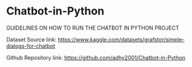 # Chatbot-in-Python
GUIDELINES ON HOW TO RUN THE CHATBOT IN PYTHON PROJECT 

Dataset Source link: 
https://www.kaggle.com/datasets/grafstor/simple-dialogs-for-chatbot


Github Repository link:
https://github.com/adhy2001/Chatbot-in-Python
